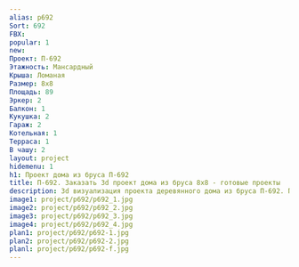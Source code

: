 ```yaml
---
alias: p692
Sort: 692
FBX: 
popular: 1
new: 
Проект: П-692
Этажность: Мансардный
Крыша: Ломаная
Размер: 8х8
Площадь: 89
Эркер: 2
Балкон: 1
Кукушка: 2
Гараж: 2
Котельная: 1
Терраса: 1
В чашу: 2
layout: project
hidemenu: 1
h1: Проект дома из бруса П-692
title: П-692. Заказать 3d проект дома из бруса 8х8 - готовые проекты
description: 3d визуализация проекта деревянного дома из бруса П-692. Площадь 89 м2, размер 8х8. Вы можете внести любые изменения в проект.
image1: project/p692/p692_1.jpg
image2: project/p692/p692_2.jpg
image3: project/p692/p692_3.jpg
image4: project/p692/p692_4.jpg
plan1: project/p692/p692-1.jpg
plan2: project/p692/p692-2.jpg
planl: project/p692/p692-f.jpg
---
```

